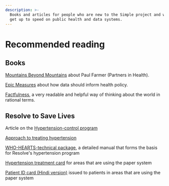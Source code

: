 ```yaml
---
description: >-
  Books and articles for people who are new to the Simple project and want to
  get up to speed on public health and data systems.
---
```


# Recommended reading

## Books

[Mountains Beyond Mountains](https://en.wikipedia.org/wiki/Mountains_Beyond_Mountains) about Paul Farmer \(Partners in Health\). 

[Epic Measures](https://www.harpercollins.com/9780062237507/epic-measures/) about how data should inform health policy. 

[Factfulness](https://www.gapminder.org/factfulness-book/), a very readable and helpful way of thinking about the world in rational terms. 

## Resolve to Save Lives

Article on the [Hypertension-control program](https://drive.google.com/file/d/1m6MrA7zuKZta_zIeOIftzPwh8Ht9JPma/view?usp=sharing)

[Approach to treating hypertension](https://resolvetosavelives.org/cardiovascular-health/hypertension)

[WHO-HEARTS-technical package](https://drive.google.com/file/d/1R_HLcMNRCqBvvlSajkFCq7zLq6byx7S3/view?usp=sharing), a detailed manual that forms the basis for Resolve's hypertension program

[Hypertension treatment card](https://drive.google.com/file/d/1FN8Vullc5wJJXnh5bIUSyYSKmaQpeudN/view?usp=sharing) for areas that are using the paper system

[Patient ID card \(Hindi version\)](https://drive.google.com/file/d/1oKHTYTZT4zU2SlJ_xTA4de3XSFwqjsgK/view?usp=sharing) issued to patients in areas that are using the paper system





